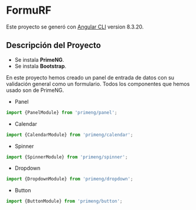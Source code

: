 # FormuRF

Este proyecto se generó con [Angular CLI](https://github.com/angular/angular-cli) version 8.3.20.

## Descripción del Proyecto

- Se instala **PrimeNG**.
- Se instala **Bootstrap**.

En este proyecto hemos creado un panel de entrada de datos con su validación general como un formulario. Todos los componentes que hemos usado son de PrimeNG.

- Panel 
``` Javascript
import {PanelModule} from 'primeng/panel';
```
- Calendar 
``` Javascript
import {CalendarModule} from 'primeng/calendar';
```
- Spinner 
``` Javascript
import {SpinnerModule} from 'primeng/spinner';
```
- Dropdown 
``` Javascript
import {DropdownModule} from 'primeng/dropdown';
```
- Button 
``` Javascript
import {ButtonModule} from 'primeng/button';
```
